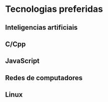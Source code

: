 # Tecnologias preferidas

## Inteligencias artificiais
## C/Cpp
## JavaScript
## Redes de computadores
## Linux